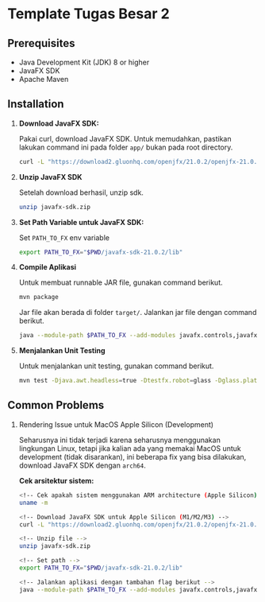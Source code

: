 # Template Tugas Besar 2

## Prerequisites

- Java Development Kit (JDK) 8 or higher
- JavaFX SDK
- Apache Maven

## Installation

1. **Download JavaFX SDK:**

   Pakai curl, download JavaFX SDK. Untuk memudahkan, pastikan lakukan command ini pada folder `app/` bukan pada root directory.

   ```bash
   curl -L "https://download2.gluonhq.com/openjfx/21.0.2/openjfx-21.0.2_linux-x64_bin-sdk.zip" -o javafx-sdk.zip
   ```

2. **Unzip JavaFX SDK**

   Setelah download berhasil, unzip sdk.

   ```bash
   unzip javafx-sdk.zip
   ```

3. **Set Path Variable untuk JavaFX SDK:**

   Set `PATH_TO_FX` env variable

   ```bash
   export PATH_TO_FX="$PWD/javafx-sdk-21.0.2/lib"
   ```

4. **Compile Aplikasi**

   Untuk membuat runnable JAR file, gunakan command berikut.

   ```bash
   mvn package
   ```

   Jar file akan berada di folder `target/`. Jalankan jar file dengan command berikut.

   ```bash
   java --module-path $PATH_TO_FX --add-modules javafx.controls,javafx.fxml -jar target/courier-app-1.0-SNAPSHOT.jar
   ```

5. **Menjalankan Unit Testing**

   Untuk menjalankan unit testing, gunakan command berikut.

   ```bash
   mvn test -Djava.awt.headless=true -Dtestfx.robot=glass -Dglass.platform=Monocle -Dmonocle.platform=Headless -Dprism.order=sw
   ```

## Common Problems

1. Rendering Issue untuk MacOS Apple Silicon (Development)

   Seharusnya ini tidak terjadi karena seharusnya menggunakan lingkungan Linux, tetapi jika kalian ada yang memakai MacOS untuk development (tidak disarankan), ini beberapa fix yang bisa dilakukan, download JavaFX SDK dengan `arch64`.

   **Cek arsitektur sistem:**
   ```bash
   <!-- Cek apakah sistem menggunakan ARM architecture (Apple Silicon) -->
   uname -m
   ```

   ```bash
   <!-- Download JavaFX SDK untuk Apple Silicon (M1/M2/M3) -->
   curl -L "https://download2.gluonhq.com/openjfx/21.0.2/openjfx-21.0.2_osx-aarch64_bin-sdk.zip" -o javafx-sdk.zip

   <!-- Unzip file -->
   unzip javafx-sdk.zip

   <!-- Set path -->
   export PATH_TO_FX="$PWD/javafx-sdk-21.0.2/lib"

   <!-- Jalankan aplikasi dengan tambahan flag berikut -->
   java --module-path $PATH_TO_FX --add-modules javafx.controls,javafx.fxml -Dprism.order=sw -jar target/courier-app-1.0-SNAPSHOT.jar
   ```